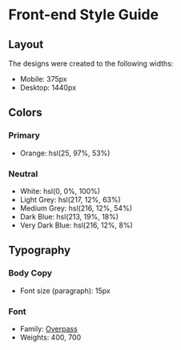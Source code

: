 # Front-end Style Guide

## Layout

The designs were created to the following widths:

- Mobile: 375px
- Desktop: 1440px

## Colors

### Primary

- Orange: hsl(25, 97%, 53%)

### Neutral

 - White: hsl(0, 0%, 100%)
 - Light Grey: hsl(217, 12%, 63%)
 - Medium Grey: hsl(216, 12%, 54%)
 - Dark Blue: hsl(213, 19%, 18%)
 - Very Dark Blue: hsl(216, 12%, 8%)

## Typography

### Body Copy

- Font size (paragraph): 15px

### Font

- Family: [Overpass](https://fonts.google.com/specimen/Overpass)
- Weights: 400, 700
